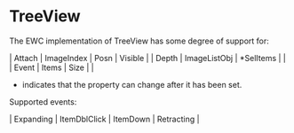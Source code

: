 # TreeView

The EWC implementation of TreeView has some degree of support for:

 |   Attach  |   ImageIndex    |   Posn      |   Visible |
 |   Depth   |   ImageListObj  |  *SelItems  |           |
 |   Event   |   Items         |   Size      |           |

* indicates that the property can change after it has been set.

Supported events:

 |  Expanding  |  ItemDblClick  |  ItemDown  |  Retracting |
